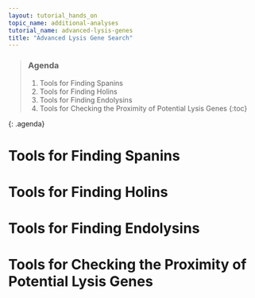 ```yaml
---
layout: tutorial_hands_on
topic_name: additional-analyses
tutorial_name: advanced-lysis-genes
title: "Advanced Lysis Gene Search"
---
```


> ### Agenda
>
> 1. Tools for Finding Spanins
> 2. Tools for Finding Holins
> 3. Tools for Finding Endolysins
> 4. Tools for Checking the Proximity of Potential Lysis Genes
> {:toc}
>
{: .agenda}

# Tools for Finding Spanins

# Tools for Finding Holins

# Tools for Finding Endolysins

# Tools for Checking the Proximity of Potential Lysis Genes
